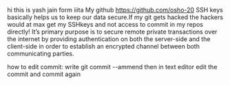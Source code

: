 hi this is yash jain form iiita My github https://github.com/osho-20 
SSH keys basically helps us to keep our data secure.If my git gets hacked the hackers would at max get my SSHkeys and not access to commit in my repos directly! It’s primary purpose is to secure remote private transactions over the internet by providing authentication on both the server-side and the client-side in order to establish an encrypted channel between both communicating parties.

how to edit commit: write git commit --ammend then in text editor edit the commit and commit again
